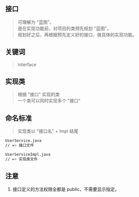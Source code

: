 ## 接口
> 可理解为 "蓝图"。<br/>
> 是在实现功能前，对项目的类预先规划 "蓝图"。<br/>
> 规划好之后，再根据预先定义好的接口，做具体的实现功能。

## 关键词
> interface

## 实现类
> 根据 "接口" 实现的类 <br/>
> 一个类可以同时实现多个 "接口"

## 命名标准
> 实现类以 "接口名" + Impl 结尾
```bash
UserService.java
// => 接口文件

UserServiceImpl.java
// => 实现类文件
```

## 注意
1. 接口定义的方法权限全都是 public，不需要显示指定。